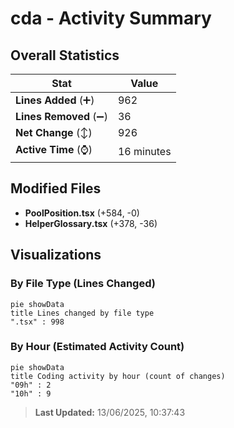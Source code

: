 # cda - Activity Summary 

## Overall Statistics

| Stat                   | Value                                                             |
| ---------------------- | ----------------------------------------------------------------- |
| **Lines Added** (➕)   | 962                                          |
| **Lines Removed** (➖) | 36                                        |
| **Net Change** (↕)    | 926                |
| **Active Time** (⌚)   | 16 minutes |


## Modified Files
- **PoolPosition.tsx** (+584, -0)
- **HelperGlossary.tsx** (+378, -36)

## Visualizations

### By File Type (Lines Changed)

```mermaid
pie showData
title Lines changed by file type
".tsx" : 998
```

### By Hour (Estimated Activity Count)

```mermaid
pie showData
title Coding activity by hour (count of changes)
"09h" : 2
"10h" : 9
```


> **Last Updated:** 13/06/2025, 10:37:43